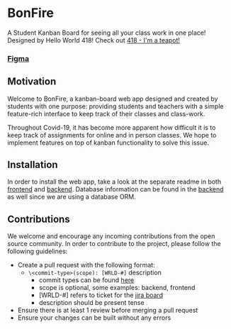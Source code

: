 # BonFire
A Student Kanban Board for seeing all your class work in one place! Designed by Hello World 418! Check out [418 - I'm a teapot!](https://developer.mozilla.org/en-US/docs/Web/HTTP/Status/418)

### [Figma](https://www.figma.com/file/yLSI2eGZEtE6fp5JwDOaQM/BonFire?node-id=0%3A1)

## Motivation

Welcome to BonFire, a kanban-board web app designed and created by students with one purpose: providing students and teachers with a simple feature-rich interface to keep track of their classes and class-work.

Throughout Covid-19, it has become more apparent how difficult it is to keep track of assignments for online and in person classes. We hope to implement features on top of kanban functionality to solve this issue.

## Installation

In order to install the web app, take a look at the separate readme in both [frontend](frontend/README.md) and [backend](backend/README.md). Database information can be found in the [backend](backend/README.md) as well since we are using a database ORM.

## Contributions
We welcome and encourage any incoming contributions from the open source community. In order to contribute to the project, please follow the following guidelines:
 - Create a pull request with the following format:
   - `\<commit-type>(scope): [WRLD-#]` description
     - commit types can be found [here](doc/sprint0/commit-types.md)
     - scope is optional, some examples: backend, frontend
     - [WRLD-#] refers to ticket for the [jira board](https://mcsapps.utm.utoronto.ca/jira/secure/RapidBoard.jspa?rapidView=221)
     - description should be present tense
 - Ensure there is at least 1 review before merging a pull request
 - Ensure your changes can be built without any errors
